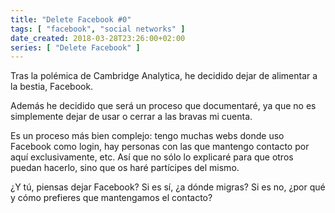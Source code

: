 ```yaml
---
title: "Delete Facebook #0"
tags: [ "facebook", "social networks" ]
date_created: 2018-03-28T23:26:00+02:00
series: [ "Delete Facebook" ]
---
```

Tras la polémica de Cambridge Analytica, he decidido dejar de alimentar a la bestia, Facebook.

Además he decidido que será un proceso que documentaré, ya que no es simplemente dejar de usar o cerrar a las bravas mi cuenta.

Es un proceso más bien complejo: tengo muchas webs donde uso Facebook como login, hay personas con las que mantengo contacto por aquí exclusivamente, etc. Así que no sólo lo explicaré para que otros puedan hacerlo, sino que os haré partícipes del mismo.

¿Y tú, piensas dejar Facebook? Si es sí, ¿a dónde migras? Si es no, ¿por qué y cómo prefieres que mantengamos el contacto?
